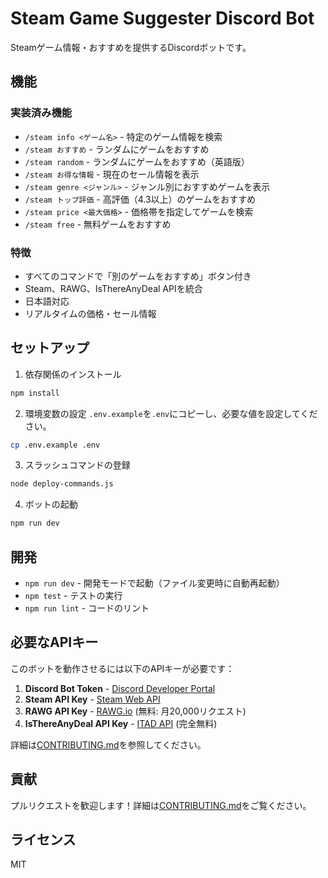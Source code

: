 # Steam Game Suggester Discord Bot

Steamゲーム情報・おすすめを提供するDiscordボットです。

## 機能

### 実装済み機能
- `/steam info <ゲーム名>` - 特定のゲーム情報を検索
- `/steam おすすめ` - ランダムにゲームをおすすめ
- `/steam random` - ランダムにゲームをおすすめ（英語版）
- `/steam お得な情報` - 現在のセール情報を表示
- `/steam genre <ジャンル>` - ジャンル別におすすめゲームを表示
- `/steam トップ評価` - 高評価（4.3以上）のゲームをおすすめ
- `/steam price <最大価格>` - 価格帯を指定してゲームを検索
- `/steam free` - 無料ゲームをおすすめ

### 特徴
- すべてのコマンドで「別のゲームをおすすめ」ボタン付き
- Steam、RAWG、IsThereAnyDeal APIを統合
- 日本語対応
- リアルタイムの価格・セール情報

## セットアップ

1. 依存関係のインストール
```bash
npm install
```

2. 環境変数の設定
`.env.example`を`.env`にコピーし、必要な値を設定してください。

```bash
cp .env.example .env
```

3. スラッシュコマンドの登録
```bash
node deploy-commands.js
```

4. ボットの起動
```bash
npm run dev
```

## 開発

- `npm run dev` - 開発モードで起動（ファイル変更時に自動再起動）
- `npm test` - テストの実行
- `npm run lint` - コードのリント

## 必要なAPIキー

このボットを動作させるには以下のAPIキーが必要です：

1. **Discord Bot Token** - [Discord Developer Portal](https://discord.com/developers/applications)
2. **Steam API Key** - [Steam Web API](https://steamcommunity.com/dev/apikey)
3. **RAWG API Key** - [RAWG.io](https://rawg.io/apidocs) (無料: 月20,000リクエスト)
4. **IsThereAnyDeal API Key** - [ITAD API](https://isthereanydeal.com/api/) (完全無料)

詳細は[CONTRIBUTING.md](CONTRIBUTING.md)を参照してください。

## 貢献

プルリクエストを歓迎します！詳細は[CONTRIBUTING.md](CONTRIBUTING.md)をご覧ください。

## ライセンス

MIT